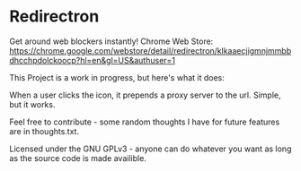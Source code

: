 Redirectron
===========

Get around web blockers instantly!
Chrome Web Store: https://chrome.google.com/webstore/detail/redirectron/klkaaecjigmnjmmbbdhcchpdolckoocp?hl=en&gl=US&authuser=1

This Project is a work in progress, but here's what it does:

When a user clicks the icon, it prepends a proxy server to the url. Simple, but it works.

Feel free to contribute - some random thoughts I have for future features are in thoughts.txt.

Licensed under the GNU GPLv3 - anyone can do whatever you want as long as the source code is made availible.
